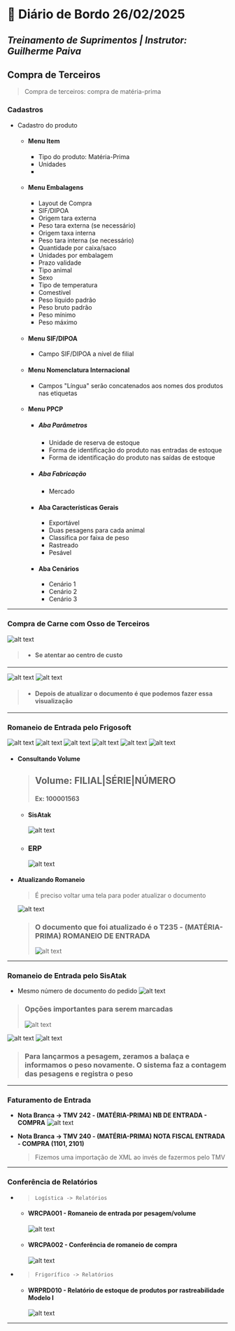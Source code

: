 # 📌 **Diário de Bordo 26/02/2025**
## *Treinamento de Suprimentos | Instrutor: Guilherme Paiva*

## Compra de Terceiros

> Compra de terceiros: compra de matéria-prima

### Cadastros
- Cadastro do produto
    - #### Menu Item
        - Tipo do produto: Matéria-Prima
        - Unidades
        - 
    - #### Menu Embalagens
        - Layout de Compra
        - SIF/DIPOA
        - Origem tara externa
        - Peso tara externa (se necessário)
        - Origem taxa interna
        - Peso tara interna (se necessário)
        - Quantidade por caixa/saco
        - Unidades por embalagem
        - Prazo validade
        - Tipo animal
        - Sexo
        - Tipo de temperatura
        - Comestível
        - Peso líquido padrão
        - Peso bruto padrão
        - Peso mínimo
        - Peso máximo
    - #### Menu SIF/DIPOA
        - Campo SIF/DIPOA a nível de filial
    - #### Menu Nomenclatura Internacional
        - Campos "Língua" serão concatenados aos nomes dos produtos nas etiquetas
    - #### Menu PPCP
        - ##### Aba Parâmetros
            - Unidade de reserva de estoque
            - Forma de identificação do produto nas entradas de estoque
            - Forma de identificação do produto nas saídas de estoque
        - ##### Aba Fabricação
            - Mercado
        - #### Aba Características Gerais
            - Exportável
            - Duas pesagens para cada animal
            - Classifica por faixa de peso
            - Rastreado
            - Pesável
        - #### Aba Cenários
            - Cenário 1
            - Cenário 2
            - Cenário 3

---

### Compra de Carne com Osso de Terceiros
![alt text](imagens/Screenshot_78.png)
> - #### Se atentar ao centro de custo
---
![alt text](imagens/Screenshot_79.png)
![alt text](imagens/Screenshot_80.png)

> - #### Depois de atualizar o documento é que podemos fazer essa visualização

---

### Romaneio de Entrada pelo Frigosoft
![alt text](imagens/Screenshot_81.png)
![alt text](imagens/Screenshot_82.png)
![alt text](imagens/Screenshot_83.png)
![alt text](imagens/Screenshot_84.png)
![alt text](imagens/Screenshot_85.png)
![alt text](imagens/Screenshot_88.png)

- #### **Consultando Volume**
    > ## Volume: FILIAL|SÉRIE|NÚMERO
    > #### Ex: 100001563

    - #### SisAtak
        ![alt text](imagens/Screenshot_89.png)

    - ### ERP
        ![alt text](imagens/Screenshot_90.png)

- #### **Atualizando Romaneio**
    > É preciso voltar uma tela para poder atualizar o documento
    
    ![alt text](imagens/Screenshot_91.png)

    > ### O documento que foi atualizado é o T235 - (MATÉRIA-PRIMA) ROMANEIO DE ENTRADA
    > ![alt text](imagens/Screenshot_92.png)

---

### Romaneio de Entrada pelo SisAtak
- Mesmo número de documento do pedido
![alt text](imagens/Screenshot_97.png)

> ### Opções importantes para serem marcadas
>  ![alt text](imagens/Screenshot_98.png)

![alt text](imagens/Screenshot_99.png)
![alt text](imagens/Screenshot_100.png)

> ### Para lançarmos a pesagem, zeramos a balaça e informamos o peso novamente. O sistema faz a contagem das pesagens e registra o peso

---

### Faturamento de Entrada
- **Nota Branca -> TMV 242 - (MATÉRIA-PRIMA) NB DE ENTRADA - COMPRA**
    ![alt text](imagens/Screenshot_95.png)

- **Nota Branca -> TMV 240 - (MATÉRIA-PRIMA) NOTA FISCAL ENTRADA - COMPRA (1101, 2101)**
    > Fizemos uma importação de XML ao invés de fazermos pelo TMV
---

### Conferência de Relatórios
- > `Logística -> Relatórios`
    - #### WRCPA001 - Romaneio de entrada por pesagem/volume
        ![alt text](imagens/Screenshot_94.png)

    - #### WRCPA002 - Conferência de romaneio de compra
        ![alt text](imagens/Screenshot_93.png)

- > `Frigorífico -> Relatórios`
    - #### WRPRD010 - Relatório de estoque de produtos por rastreabilidade Modelo I
        ![alt text](imagens/Screenshot_96.png)

---